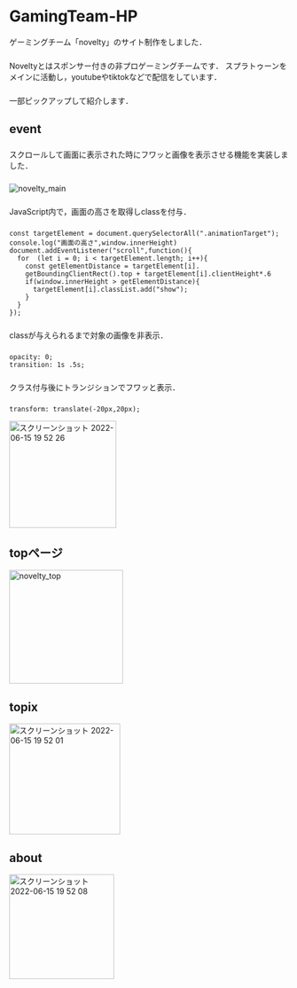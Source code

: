 # GamingTeam-HP
ゲーミングチーム「novelty」のサイト制作をしました．
###
Noveltyとはスポンサー付きの非プロゲーミングチームです．
スプラトゥーンをメインに活動し，youtubeやtiktokなどで配信をしています．
###
一部ピックアップして紹介します．

## event
###
スクロールして画面に表示された時にフワッと画像を表示させる機能を実装しました．
###
![novelty_main](https://user-images.githubusercontent.com/104476684/173827383-5a35551f-74d7-4691-8737-549aedb41ccb.gif)

###
JavaScript内で，画面の高さを取得しclassを付与．
###
    const targetElement = document.querySelectorAll(".animationTarget");
    console.log("画面の高さ",window.innerHeight)
    document.addEventListener("scroll",function(){
      for  (let i = 0; i < targetElement.length; i++){
        const getElementDistance = targetElement[i].
        getBoundingClientRect().top + targetElement[i].clientHeight*.6
        if(window.innerHeight > getElementDistance){
          targetElement[i].classList.add("show");
        }
      }
    });
###
classが与えられるまで対象の画像を非表示．
###
    opacity: 0;
    transition: 1s .5s;
###
クラス付与後にトランジションでフワッと表示．
###
    transform: translate(-20px,20px);

<img width="193" alt="スクリーンショット 2022-06-15 19 52 26" src="https://user-images.githubusercontent.com/104476684/173810529-0cb1451c-e312-4fcc-b6fb-335c39fa65b7.png">


## topページ 
<img width="205" alt="novelty_top" src="https://user-images.githubusercontent.com/104476684/173810344-9c5845dd-9259-444c-a25d-a823c3fd505c.png">

## topix
<img width="200" alt="スクリーンショット 2022-06-15 19 52 01" src="https://user-images.githubusercontent.com/104476684/173810496-3af0badb-8c14-4dfc-8445-1d5d577cda9d.png">

## about
<img width="189" alt="スクリーンショット 2022-06-15 19 52 08" src="https://user-images.githubusercontent.com/104476684/173810525-af3f67b0-cdce-4b72-a8ef-58ab24ca16d0.png">

